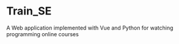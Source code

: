 # Train_SE
A Web application implemented with Vue and Python for watching programming online courses
